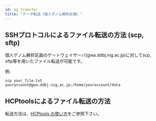 ```yaml
---
id: pg_transfer
title: "データ転送（個人ゲノム解析区画）"
---
```



## SSHプロトコルによるファイル転送の方法 (scp, sftp)

個人ゲノム解析区画のゲートウェイサーバ(gwa.ddbj.nig.ac.jp)に対してscp, sftp等を用いたファイル転送が可能です。

例:

```
scp your_file.txt youraccount@gwa.ddbj.nig.ac.jp:/home/youraccount/data
```

## HCPtoolsによるファイル転送の方法

転送方法は、[HCPtools の使い方](../software/HCPtools/hcptools.md)をご参照下さい。
